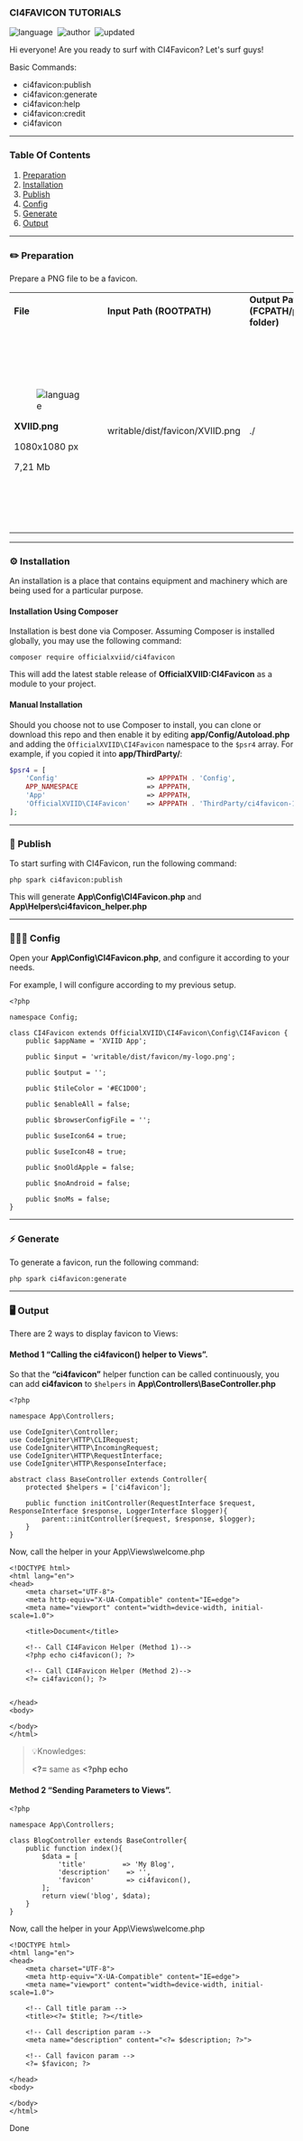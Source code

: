 ### CI4FAVICON TUTORIALS

![language](https://img.shields.io/static/v1?label=language&message=EN&style=plastic&color=blue)  ![author](https://img.shields.io/static/v1?label=author&message=XVIID%20Developer&style=plastic)  ![updated](https://img.shields.io/static/v1?label=updated&message=Nov%2013%202022&style=plastic&color=green)

Hi everyone! Are you ready to surf with CI4Favicon? Let's surf guys!

Basic Commands:

*   ci4favicon:publish
*   ci4favicon:generate
*   ci4favicon:help
*   ci4favicon:credit
*   ci4favicon

---

### Table Of Contents

1.  [Preparation](#%EF%B8%8F-preparation)
2.  [Installation](#%EF%B8%8F-installation)
3.  [Publish](#-publish)
4.  [Config](#-config)
5.  [Generate](#-generate)
6.  [Output](#%EF%B8%8F-output)

---

### ✏️ Preparation

Prepare a PNG file to be a favicon.

<table><tbody><tr><td><strong>File</strong></td><td><strong>Input Path (ROOTPATH)</strong></td><td><strong>Output Path (FCPATH/public folder)</strong></td><td><strong>Setting</strong></td></tr><tr><td><figure class="image image_resized" style="width:52.27%;"><img src="https://raw.githubusercontent.com/officialxviid/ci4favicon/main/dist/images/logo/xviid144.png" alt="language"></figure><p><strong>XVIID.png</strong></p><p>1080x1080 px</p><p>7,21 Mb</p></td><td>writable/dist/favicon/XVIID.png</td><td>./</td><td><p>✅ Icon 64</p><p>✅ Icon 48</p><p>✅ Old Apple</p><p>✅ Android</p><p>✅ Ms</p><p>❌ Browser Config</p></td></tr></tbody></table>

---

### **⚙️** Installation

An installation is a place that contains equipment and machinery which are being used for a particular purpose.

#### Installation Using Composer

Installation is best done via Composer. Assuming Composer is installed globally, you may use the following command:

```plaintext
composer require officialxviid/ci4favicon
```

This will add the latest stable release of **OfficialXVIID:CI4Favicon** as a module to your project.

#### Manual Installation

Should you choose not to use Composer to install, you can clone or download this repo and then enable it by editing **app/Config/Autoload.php** and adding the `OfficialXVIID\CI4Favicon` namespace to the `$psr4` array. For example, if you copied it into **app/ThirdParty/**:

```php
$psr4 = [
    'Config'                      => APPPATH . 'Config',
    APP_NAMESPACE                 => APPPATH,
    'App'                         => APPPATH,
    'OfficialXVIID\CI4Favicon'    => APPPATH . 'ThirdParty/ci4favicon-1.0/src',
];
```

---

### 🚀 Publish

To start surfing with CI4Favicon, run the following command:

```plaintext
php spark ci4favicon:publish
```

This will generate **App\\Config\\CI4Favicon.php** and **App\\Helpers\\ci4favicon\_helper.php**

---

### 👨🏻‍🔧 Config

Open your **App\\Config\\CI4Favicon.php**, and configure it according to your needs.

For example, I will configure according to my previous setup.

```plaintext
<?php

namespace Config;

class CI4Favicon extends OfficialXVIID\CI4Favicon\Config\CI4Favicon {
    public $appName = 'XVIID App';
     
    public $input = 'writable/dist/favicon/my-logo.png';
     
    public $output = '';
     
    public $tileColor = '#EC1D00'; 
    
    public $enableAll = false;
     
    public $browserConfigFile = '';
     
    public $useIcon64 = true;
     
    public $useIcon48 = true;
     
    public $noOldApple = false;
     
    public $noAndroid = false;
     
    public $noMs = false;
}
```

---

### ⚡ Generate

To generate a favicon, run the following command:

```plaintext
php spark ci4favicon:generate
```

---

### 🖥️ Output

There are 2 ways to display favicon to Views:

#### Method 1 “Calling the ci4favicon() helper to Views”.

So that the **“ci4favicon”** helper function can be called continuously, you can add **ci4favicon** to `$helpers` in **App\\Controllers\\BaseController.php**

```plaintext
<?php

namespace App\Controllers;

use CodeIgniter\Controller;
use CodeIgniter\HTTP\CLIRequest;
use CodeIgniter\HTTP\IncomingRequest;
use CodeIgniter\HTTP\RequestInterface;
use CodeIgniter\HTTP\ResponseInterface;

abstract class BaseController extends Controller{
    protected $helpers = ['ci4favicon'];
    
    public function initController(RequestInterface $request, ResponseInterface $response, LoggerInterface $logger){
        parent::initController($request, $response, $logger);
    }
}
```

Now, call the helper in your App\\Views\\welcome.php

```plaintext
<!DOCTYPE html>
<html lang="en">
<head>
    <meta charset="UTF-8">
    <meta http-equiv="X-UA-Compatible" content="IE=edge">
    <meta name="viewport" content="width=device-width, initial-scale=1.0">
    
    <title>Document</title>
    
    <!-- Call CI4Favicon Helper (Method 1)-->
    <?php echo ci4favicon(); ?>
    
    <!-- Call CI4Favicon Helper (Method 2)-->
    <?= ci4favicon(); ?>
    

</head>
<body>
    
</body>
</html>
```

> 💡Knowledges:
> 
> **\<?=** same as **\<?php echo**

#### Method 2 “Sending Parameters to Views”.

```plaintext
<?php

namespace App\Controllers;

class BlogController extends BaseController{
    public function index(){
        $data = [
            'title'         => 'My Blog',
            'description'    => '',
            'favicon'        => ci4favicon(),
        ];
        return view('blog', $data);
    }
}
```

Now, call the helper in your App\\Views\\welcome.php

```plaintext
<!DOCTYPE html>
<html lang="en">
<head>
    <meta charset="UTF-8">
    <meta http-equiv="X-UA-Compatible" content="IE=edge">
    <meta name="viewport" content="width=device-width, initial-scale=1.0">
    
    <!-- Call title param -->
    <title><?= $title; ?></title>
    
    <!-- Call description param -->
    <meta name="description" content="<?= $description; ?>">
    
    <!-- Call favicon param -->
    <?= $favicon; ?>
    
</head>
<body>
    
</body>
</html>
```

Done
